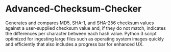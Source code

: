 # Advanced-Checksum-Checker
Generates and compares MD5, SHA-1, and SHA-256 checksum values against a user-supplied checksum value and, if they do not match, indicates the differences per character between each hash value. Python 3 script optimized for ingesting large files such as operating system images quickly and efficiently that also includes a progress bar for enhanced UX.

